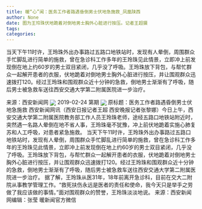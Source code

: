 ```yaml
---
title: 暖“心”闻：医务工作者路遇昏倒男士伏地急施救_凤凰陕西
author: None
date: 图为王玲珠伏地跪着对倒地男士胸外心脏进行按压。记者王超摄
tags: 
categories: 
---
```

当天下午11时许，王玲珠外出办事路过五路口地铁站时，发现有人晕倒，周围群众手忙脚乱进行简单的施救，曾在急诊科工作多年的王玲珠见此情景，立即冲上前发现倒在地上约60岁的男士双目紧闭，几乎没了呼吸。王玲珠放下背包，与帮忙群众一起解开患者的衣服，伏地跪着对倒地男士胸外心脏进行按压，并让围观群众迅速拨打120。经过王玲珠和围观群众近十分钟的急救，倒地男士渐渐有了呼吸，随后男士被急救车送往西安交通大学第二附属医院进一步治疗。
<!-- more -->
来源：西安新闻网
<img align="center" border="0" src="http://p2.ifengimg.com/a/2019_09/4e0b91ead2174aa_size152_w450_h599.jpg" />
2019-02-24 第期
<img align="center" border="0" src="http://p2.ifengimg.com/a/2016/0810/204c433878d5cf9size1_w16_h16.png" />
原标题：医务工作者路遇昏倒男士伏地急施救
西安新闻网讯（西安日报记者王超 西安晚报记者张黎娜）今日上午，西安交通大学第二附属医院教务部工作人员王玲珠老师，途经五路口地铁站附近时，突然遇一名路人晕倒在地不省人事，王玲珠毫不犹豫，冲上前伏地跪着实施心肺复苏和人工呼吸，对患者紧急施救。
当天下午11时许，王玲珠外出办事路过五路口地铁站时，发现有人晕倒，周围群众手忙脚乱进行简单的施救，曾在急诊科工作多年的王玲珠见此情景，立即冲上前发现倒在地上约60岁的男士双目紧闭，几乎没了呼吸。王玲珠放下背包，与帮忙群众一起解开患者的衣服，伏地跪着对倒地男士胸外心脏进行按压，并让围观群众迅速拨打120。经过王玲珠和围观群众近十分钟的急救，倒地男士渐渐有了呼吸，随后男士被急救车送往西安交通大学第二附属医院进一步治疗。
据了解，王玲珠从医31年，18年前离开急诊科，目前在交大二附院从事教学管理工作。“救死扶伤永远是医者的责任和使命，我今天只是举手之劳做了我应该做的事情。”面对围观群众的赞誉，王玲珠淡淡地说。
来源：西安新闻网编辑：张莹
暖新闻官方微信
